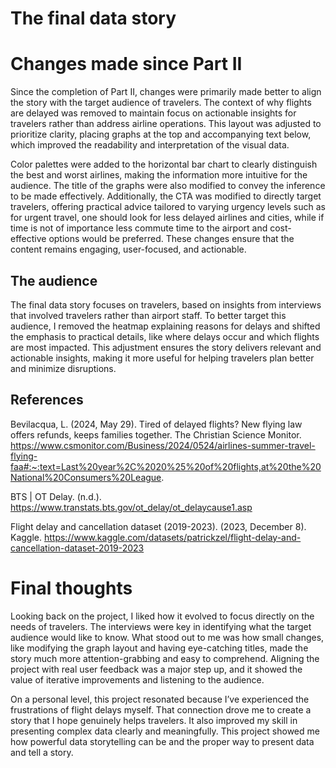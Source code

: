 # The final data story

# Changes made since Part II

Since the completion of Part II, changes were primarily made better to align the story with the target audience of travelers. The context of why flights are delayed was removed to maintain focus on actionable insights for travelers rather than address airline operations. This layout was adjusted to prioritize clarity, placing graphs at the top and accompanying text below, which improved the readability and interpretation of the visual data.

Color palettes were added to the horizontal bar chart to clearly distinguish the best and worst airlines, making the information more intuitive for the audience. The title of the graphs were also modified to convey the inference to be made effectively. Additionally, the CTA was modified to directly target travelers, offering practical advice tailored to varying urgency levels such as for urgent travel, one should look for less delayed airlines and cities, while if time is not of importance less commute time to the airport and cost-effective options would be preferred. These changes ensure that the content remains engaging, user-focused, and actionable.

## The audience

The final data story focuses on travelers, based on insights from interviews that involved travelers rather than airport staff. To better target this audience, I removed the heatmap explaining reasons for delays and shifted the emphasis to practical details, like where delays occur and which flights are most impacted. This adjustment ensures the story delivers relevant and actionable insights, making it more useful for helping travelers plan better and minimize disruptions.

## References

Bevilacqua, L. (2024, May 29). Tired of delayed flights? New flying law offers refunds, keeps families together. The Christian Science Monitor. 
https://www.csmonitor.com/Business/2024/0524/airlines-summer-travel-flying-faa#:~:text=Last%20year%2C%2020%25%20of%20flights,at%20the%20National%20Consumers%20League.

BTS | OT Delay. (n.d.). 
https://www.transtats.bts.gov/ot_delay/ot_delaycause1.asp

Flight delay and cancellation dataset (2019-2023). (2023, December 8). Kaggle. https://www.kaggle.com/datasets/patrickzel/flight-delay-and-cancellation-dataset-2019-2023

# Final thoughts

Looking back on the project, I liked how it evolved to focus directly on the needs of travelers. The interviews were key in identifying what the target audience would like to know. What stood out to me was how small changes, like modifying the graph layout and having eye-catching titles, made the story much more attention-grabbing and easy to comprehend. Aligning the project with real user feedback was a major step up, and it showed the value of iterative improvements and listening to the audience.

On a personal level, this project resonated because I’ve experienced the frustrations of flight delays myself. That connection drove me to create a story that I hope genuinely helps travelers. It also improved my skill in presenting complex data clearly and meaningfully. This project showed me how powerful data storytelling can be and the proper way to present data and tell a story.
